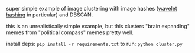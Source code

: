 super simple example of image clustering with image hashes ([wavelet hashing](https://fullstackml.com/wavelet-image-hash-in-python-3504fdd282b5) in particular) and DBSCAN.

this is an unrealistically simple example, but this clusters "brain expanding" memes from "political compass" memes pretty well.

install deps: `pip install -r requirements.txt`
to run: `python cluster.py`